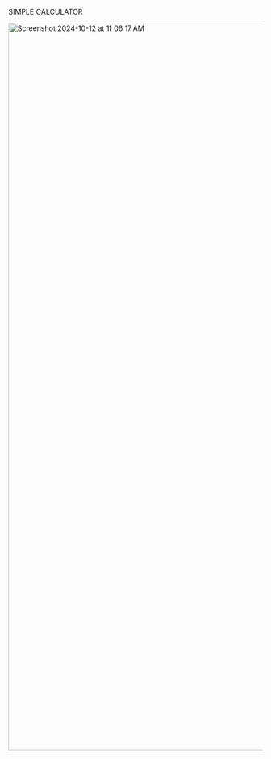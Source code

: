 SIMPLE CALCULATOR 

<img width="1440" alt="Screenshot 2024-10-12 at 11 06 17 AM" src="https://github.com/user-attachments/assets/355eeb88-06c9-47ef-8a9a-9f34fac53e5f">
